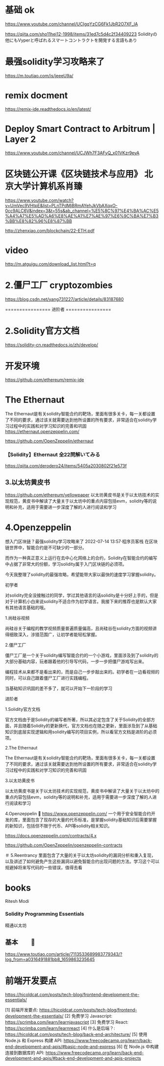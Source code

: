 # 基础 ok
https://www.youtube.com/channel/UCIgqYzCG6Fk1JbR2O7XF_lA

https://qiita.com/sho11hei12-1998/items/31ed7c5d4c2f34409223
Solidityの他にもVyperと呼ばれるスマートコントラクトを開発する言語もあり




# 最强solidity学习攻略来了 
https://m.toutiao.com/is/jeeeU9a/

# remix docment
https://remix-ide.readthedocs.io/en/latest/


# Deploy Smart Contract to Arbitrum | Layer 2
https://www.youtube.com/channel/UCJWh7F3AFyQ_x01VKzr9eyA


# 区块链公开课《区块链技术与应用》 北京大学计算机系肖臻
https://www.youtube.com/watch?v=UmVec9VHtpE&list=PLnTPdMjBRmAYehJkVbAXqxO-0cc9ALC6V&index=3&t=55s&ab_channel=%E5%8C%97%E4%BA%AC%E5%A4%A7%E5%AD%A6%E8%AE%A1%E7%AE%97%E6%9C%BA%E7%B3%BB%E8%82%96%E8%87%BB

http://zhenxiao.com/blockchain/22-ETH.pdf

# video
http://m.atguigu.com/download_list.html?t=q

# 2.僵尸工厂 cryptozombies
https://blog.csdn.net/yang731227/article/details/83187680

================ 进阶者 ================

# 2.Solidity官方文档
https://solidity-cn.readthedocs.io/zh/develop/


# 开发环境
https://github.com/ethereum/remix-ide

# The Ethernaut
The Ethernaut是有关solidity智能合约的靶场，里面有很多关卡，每一关都设置了不同的要求，通过该关就需要达到他所设置的所有要求，非常适合在solidity学习过程中的实践和对学习知识的完善和巩固
https://ethernaut.openzeppelin.com/

https://github.com/OpenZeppelin/ethernaut

### 【Solidity】Ethernaut 全22問解いてみる
https://qiita.com/derodero24/items/5405a2030802f21e573f


## 3.以太坊黄皮书
https://github.com/ethereum/yellowpaper
以太坊黄皮书是关于以太坊技术的实现规范，黄皮书中解读了大量关于以太坊中的重点内容包括evm，solidity等的说明和补充，适用于需要进一步深度了解的人进行阅读和学习


# 4.Openzeppelin
想入门区块链？最强solidity学习攻略来了
2022-07-14 13:57·程序员客栈
在区块链世界中，智能合约是不可缺少的一部分。

而作为一种真正意义上运行在去中心化网络上的合约，Solidity在智能合约的编写中占据了非常大的份额，学习solidity属于入门区块链的必须项。

今天我整理了solidity的最强攻略，希望能带大家以最快的速度学习掌握solidity。


初学者

对solidity完全没接触过的同学，学过其他语言的话solidity是十分好上手的，但是对于计算机小白来说solidity不适合作为初学语言。我接下来的推荐也是默认大家有其他语言基础的哦。

1.尚硅谷视频

尚硅谷关于编程的教学视频质量普遍质量偏高，且尚硅谷在solidity方面的视频讲得细致深入，涉猎范围广，让初学者能轻松掌握。

2.僵尸工厂


僵尸工厂是一个关于solidity编写智能合约的一个小游戏，里面涉及到了solidity的大部分基础内容，玩者跟着他的引导写代码，一步一步把僵尸游戏写出来。

编程技术从来都不是看出来的，而是自己一步步敲出来的。初学者在一边看视频的同时，可以自己跟着僵尸工厂进行实践编程。

当基础知识巩固的差不多了，就可以开始下一阶段的学习

进阶者

1.Solidity官方文档


官方文档由于是Solidity的编写者所著，所以其必定包含了关于Solidity的全部方面，并且随着Solidity的更新换代，官方文档也在随之更新，里面涉及到了从基础知识到底层实现逻辑和用solidity编写的项目实例，所以看官方文档是进阶的必须项。

2.The Ethernaut


The Ethernaut是有关solidity智能合约的靶场，里面有很多关卡，每一关都设置了不同的要求，通过该关就需要达到他所设置的所有要求，非常适合在solidity学习过程中的实践和对学习知识的完善和巩固

3.以太坊黄皮书


以太坊黄皮书是关于以太坊技术的实现规范，黄皮书中解读了大量关于以太坊中的重点内容包括evm，solidity等的说明和补充，适用于需要进一步深度了解的人进行阅读和学习

4.Openzeppelin 🔴
https://www.openzeppelin.com/
一个用于安全智能合约开发的库，里面包含了现存的大量的代币标准，是掌握solidity基础知识后需要掌握的新知识，包括但不限于代币、API等solidity相关知识。

https://docs.openzeppelin.com/contracts/4.x


https://github.com/OpenZeppelin/openzeppelin-contracts


＃ 5.Reentrancy
里面包含了大量的关于以太坊solidity的漏洞分析和重入复现，以及讲述了如何避免产生这些漏洞以避免智能合约出现问题的方法。学习这个可以规避掉将来写代码的一些错误，值得去看

# books
Ritesh Modi

	
### Solidity Programming Essentials
精通以太坊

## 基本　　🔴
https://www.toutiao.com/article/7113533689983779343/?log_from=a0316491881bb8_1659863235645


# 前端开发要点
https://hicoldcat.com/posts/tech-blog/frontend-development-the-essentials/

[1] 前端开发要点: https://hicoldcat.com/posts/tech-blog/frontend-development-the-essentials/
[2] 免费学习 Javascript: https://scrimba.com/learn/learnjavascript
[3] 免费学习 React: https://scrimba.com/learn/learnreact
[4] 什么是后端？: https://hicoldcat.com/posts/tech-blog/back-end-architecture/
[5] 使用 Node.js 和 Express 构建 API: https://www.freecodecamp.org/learn/back-end-development-and-apis/#basic-node-and-express
[6] 在 Node.js 中构建连接到数据库的 API: https://www.freecodecamp.org/learn/back-end-development-and-apis/#back-end-development-and-apis-projects
